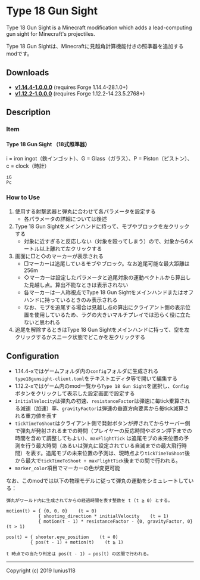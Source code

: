# Type 18 Gun Sight

Type 18 Gun Sight is a Minecraft modification which adds a lead-computing gun sight for Minecraft's projectiles.

Type 18 Gun Sightは、Minecraftに見越角計算機能付きの照準器を追加するmodです。

## Downloads

- [**v1.14.4-1.0.0.0**](https://github.com/Iunius118/Type18GunSight/releases/download/v1.14.4-1.0.0.0/Type18GunSight-1.14.4-1.0.0.0.jar) (requires Forge 1.14.4-28.1.0+)
- [**v1.12.2-1.0.0.0**](https://github.com/Iunius118/Type18GunSight/releases/download/v1.12.2-1.0.0.0/Type18GunSight-1.12.2-1.0.0.0.jar) (requires Forge 1.12.2-14.23.5.2768+)

## Description

### Item

#### Type 18 Gun Sight （18式照準器）

i = iron ingot（鉄インゴット）、G = Glass（ガラス）、P = Piston（ピストン）、c = clock（時計）

```text
iG
Pc
```

### How to Use

1. 使用する射撃武器と弾丸に合わせて各パラメータを設定する
    - 各パラメータの詳細については後述
2. Type 18 Gun Sightをメインハンドに持って、モブやブロックを左クリックする
    - 対象に近すぎると反応しない（対象を殴ってしまう）ので、対象から6メートル以上離れて左クリックする
3. 画面に□と◇のマーカーが表示される
    - □マーカーは追尾しているモブやブロック。なお追尾可能な最大距離は256m
    - ◇マーカーは設定したパラメータと追尾対象の運動ベクトルから算出した見越し点。算出不能なときは表示されない
    - 各マーカーは一人称視点でType 18 Gun Sightをメインハンドまたはオフハンドに持っているときのみ表示される
    - なお、モブを追尾する場合は見越し点の算出にクライアント側の表示位置を使用しているため、ラグの大きいマルチプレイでは恐らく役に立たないと思われる
4. 追尾を解除するときはType 18 Gun Sightをメインハンドに持って、空を左クリックするかスニーク状態でどこかを左クリックする

## Configuration

- 1.14.4-xではゲームフォルダ内の`config`フォルダに生成される`type18gunsight-client.toml`をテキストエディタ等で開いて編集する
- 1.12.2-xではゲーム内のmod一覧から`Type 18 Gun Sight`を選択し、`Config`ボタンをクリックして表示した設定画面で設定する
- `initialVelocity`は弾丸の初速、`resistanceFactor`は弾速に毎tick乗算される減速（加速）率、`gravityFactor`は弾速の垂直方向要素から毎tick減算される重力値を表す
- `tickTimeToShoot`はクライアント側で発射ボタンが押されてからサーバー側で弾丸が発射されるまでの時間（プレイヤーの反応時間やボタン押下までの時間を含めて調整してもよい）、`maxFlightTick` は追尾モブの未来位置の予測を行う最大時間（あるいは弾丸に設定されている自滅までの最大飛行時間）を表す。追尾モブの未来位置の予測は、現時点より`tickTimeToShoot`後から最大で`tickTimeToShoot + maxFlightTick`後までの間で行われる。
- `marker_color`項目でマーカーの色が変更可能

なお、このmodでは以下の物理モデルに従って弾丸の運動をシミュレートしている：

```text
弾丸がワールド内に生成されてからの経過時間を表す整数を t (t ≧ 0) とする。

motion(t) = { {0, 0, 0}    (t = 0)
            { shooting_direction * initialVelocity    (t = 1)
            { motion(t - 1) * resistanceFactor - {0, gravityFactor, 0}    (t > 1)

pos(t) = { shooter.eye_position    (t = 0)
         { pos(t - 1) + motion(t)    (t ≧ 1)

t 時点での当たり判定は pos(t - 1) → pos(t) の区間で行われる。
```

----

Copyright (c) 2019 Iunius118
